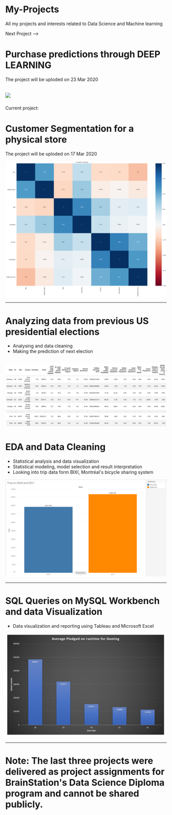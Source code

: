 # My-Projects
All my projects and interests related to Data Science and Machine learning

Next Project --> 
# Purchase predictions through DEEP LEARNING
The project will be uploded on 23 Mar 2020

![](image/purchases.png)
--------------------------
Current project:
# Customer Segmentation for a physical store
The project will be uploded on 17 Mar 2020

![](images/customer.png)

--------------------------
# Analyzing data from previous US presidential elections
- Analysing and data cleaning 
- Making the prediction of next election

![](images/PresidentUS.png)
----------------------------

# EDA and Data Cleaning
- Statistical analysis and data visualization
- Statistical modeling, model selection and result interpretation
- Looking into trip data form BIXI, Montréal's bicycle sharing system

![](images/bixi.png)

----------------------------
# SQL Queries on MySQL Workbench and data Visualization 

 - Data visualization and reporting using Tableau and Microsoft Excel
 
 ![](images/money.png)
 
 ---------------------------------------------------------------------
# Note: The last three projects were delivered as project assignments for BrainStation's Data Science Diploma program and cannot be shared publicly. 
